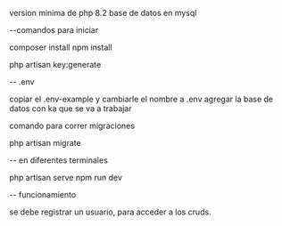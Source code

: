 version minima de php 8.2
base de datos en mysql

--comandos para iniciar

composer install
npm install

php artisan key:generate

-- .env

copiar el .env-example y cambiarle el nombre a .env
agregar la base de datos con ka que se va a trabajar

comando para correr migraciones 

php artisan migrate

-- en diferentes terminales

php artisan serve
npm run dev

-- funcionamiento

se debe registrar un usuario, para acceder a los cruds.
